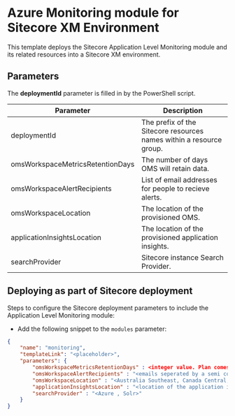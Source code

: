 # Azure Monitoring module for Sitecore XM Environment

This template deploys the Sitecore Application Level Monitoring module and its related resources into a Sitecore XM environment.

## Parameters

The **deploymentId** parameter is filled in by the PowerShell script.

| Parameter                                 | Description
--------------------------------------------|------------------------------------------------
| deploymentId                              | The prefix of the Sitecore resources names within a resource group.
| omsWorkspaceMetricsRetentionDays          | The number of days OMS will retain data.
| omsWorkspaceAlertRecipients               | List of email addresses for people to recieve alerts. 
| omsWorkspaceLocation                      | The location of the provisioned OMS.
| applicationInsightsLocation               | The location of the provisioned application insights.
| searchProvider                            | Sitecore instance Search Provider.

## Deploying as part of Sitecore deployment

Steps to configure the Sitecore deployment parameters to include the Application Level Monitoring module:

  * Add the following snippet to the `modules` parameter:

```JSON
{
    "name": "monitoring",
    "templateLink": "<placeholder>",
    "parameters": {
        "omsWorkspaceMetricsRetentionDays" : <integer value. Plan comes with 31 by default>,
		"omsWorkspaceAlertRecipients" : "<emails seperated by a semi colon>",
		"omsWorkspaceLocation" : "<Australia Southeast, Canada Central, Central India, East US, Japan East, Southeast Asia, UK South or West Europe>",
		"applicationInsightsLocation" : "<location of the application insight associated with Sitecore>",
		"searchProvider" : "<Azure , Solr>"
    }
}
```